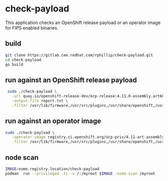 # check-payload

This application checks an OpenShift release payload or an operator image for FIPS enabled binaries.

## build

```sh
git clone https://gitlab.cee.redhat.com/rphillip/check-payload.git
cd check-payload
go build
```

## run against an OpenShift release payload

```sh
 sudo ./check-payload \
   -url quay.io/openshift-release-dev/ocp-release:4.11.0-assembly.art6883.4 \
   -output-file report.txt \
   -filter /usr/lib/firmware,/usr/src/plugins,/usr/share/openshift,/usr/libexec/catatonit/catatonit,/usr/bin/pod
```

## run against an operator image

```sh
sudo ./check-payload \
   -operator-image registry.ci.openshift.org/ocp-priv/4.11-art-assembly-art6883-3-priv@sha256:138b1b9ae11b0d3b5faafacd1b469ec8c20a234b387ae33cf007441fa5c5d567 \
   -filter /usr/lib/firmware,/usr/src/plugins,/usr/share/openshift,/usr/libexec/catatonit/catatonit,/usr/bin/pod
```

## node scan

```sh
IMAGE=some.registry.location/check-payload
podman  run --privileged -ti -v /:/myroot $IMAGE -node-scan /myroot
```
